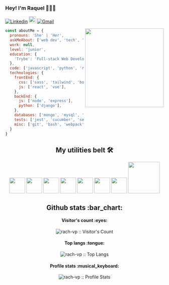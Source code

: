 ### Hey! I'm Raquel 👋:woman_technologist:

<!--
Here are some ideas to get you started:

- 🔭 I’m currently studying Full-stack Web Development at Trybe
- 🌱 I’m currently learning React, VueJS and NodeJS
- 👯 I’m looking to collaborate on ...
- 🤔 I’m looking for help with ...
- 💬 Ask me about ...
- 📫 How to reach me: ...
- 😄 Pronouns: ...
- ⚡ Fun fact: ...
-->
[![Linkedin](https://img.shields.io/badge/-LinkedIn-blue?style=flat&logo=Linkedin&logoColor=white)](https://www.linkedin.com/in/raquel-pican%C3%A7o-384736107/)
[<img src="https://img.shields.io/github/followers/rach-vp?label=follow&style=social" height="22" title="Follow me" />](https://github.com/rach-vp)
[![Gmail](https://img.shields.io/badge/-Gmail-c14438?style=flat&logo=Gmail&logoColor=white)](mailto:picanco.raquel@gmail.com)

<img align= "right" width= "250" src= "https://pa1.narvii.com/6580/8098c6e9207376889eeb0532d9f5a0723c4d73f5_hq.gif"/>

```javascript
const aboutMe = {
  pronouns: 'She' | 'Her',
  askMeAbout: ['web dev', 'tech', 'trading', 'games', 'math'],
  work: null,
  level: 'junior',
  education: {
    'Trybe': 'Full-stack Web Development',
  },
  code: ['javascript', 'python', 'ruby'],
  technologies: {
    frontEnd: {
      css: ['sass', 'tailwind', 'bootstrap'],
      js: ['react', 'vue'],
    },
    backEnd: {
      js: ['node', 'express'],
      python: ['django'],
    },
    databases: ['mongo', 'mysql', 'postgresql'],
    tests: ['jest', 'cucumber', 'selenium', 'capybara'],
    misc: ['git', 'bash', 'webpack', 'mql5', 'pinescript'],
  }
}
```

<h2 align="center">My utilities belt 🛠️</h2>

<div align="center">
  <img src="https://media.giphy.com/media/fsEaZldNC8A1PJ3mwp/giphy.gif" width="50">
  <img src="https://media3.giphy.com/media/ln7z2eWriiQAllfVcn/200w.webp" width="50">
  <img src="https://i.giphy.com/media/LMt9638dO8dftAjtco/200.webp"   width="50">
  <img src="https://i.giphy.com/media/eNAsjO55tPbgaor7ma/200w.webp" width="50">
  <img src="https://media.giphy.com/media/VgGthkhUvGgOit7Y9i/giphy.gif" width="50">
  <img src="https://i.giphy.com/media/IdyAQJVN2kVPNUrojM/200.webp" width="50">
  <img src="https://media3.giphy.com/media/kdFc8fubgS31b8DsVu/giphy.webp" width="50">
  <img src="https://media.giphy.com/media/kH1DBkPNyZPOk0BxrM/giphy.gif" width="100">
</div>

<h2 align="center">Github stats :bar_chart:</h2>

<h4 align="center">Visitor's count :eyes:</h4>

<p align="center"><img src="https://profile-counter.glitch.me/{rach-vp}/count.svg" alt="rach-vp :: Visitor's Count" /></p>

<h4 align="center">Top langs :tongue:</h4>

<p align="center"><img src="https://github-readme-stats.vercel.app/api/top-langs/?username=rach-vp&langs_count=10&theme=tokyonight&layout=compact" alt="rach-vp :: Top Langs" /></p>

<h4 align="center">Profile stats :musical_keyboard:</h4>

<p align="center"><img src="https://github-readme-stats.vercel.app/api?username=rach-vp&show_icons=true&theme=tokyonight" alt="rach-vp :: Profile Stats" /></p>
